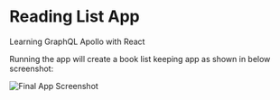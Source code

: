 # Reading List App
Learning GraphQL Apollo with React 

Running the app will create a book list keeping app as shown in below screenshot:

![Final App Screenshot](https://i.imgur.com/OD1tcNx.png)
